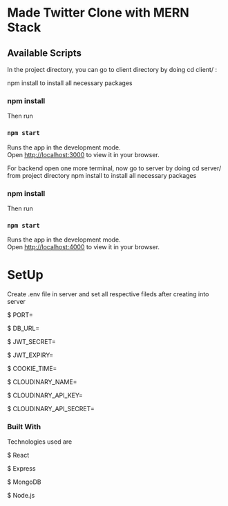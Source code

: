 
# Made Twitter Clone with MERN Stack

## Available Scripts

In the project directory, you can go to client directory by doing cd client/ :

npm install to install all necessary packages
### npm install

Then run 
### `npm start`

Runs the app in the development mode.\
Open [http://localhost:3000](http://localhost:3000) to view it in your browser.

For backend open one more terminal, now go to server by doing cd server/ from project directory
npm install to install all necessary packages

### npm install

Then run
### `npm start`

Runs the app in the development mode.\
Open [http://localhost:4000](http://localhost:4000) to view it in your browser.

# SetUp

Create .env file in server and set all respective fileds after creating into server

$ PORT=

$ DB_URL=

$ JWT_SECRET=

$ JWT_EXPIRY=

$ COOKIE_TIME=

$ CLOUDINARY_NAME=

$ CLOUDINARY_API_KEY=

$ CLOUDINARY_API_SECRET=


### Built With

Technologies used are 

$ React

$ Express

$ MongoDB

$ Node.js
